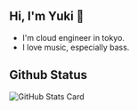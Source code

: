## Hi, I'm Yuki 👋
- I'm cloud engineer in tokyo.  
- I love music, especially bass.  

## Github Status
![GitHub Stats Card](https://github-readme-stats.vercel.app/api?username=Yuki0520-ba&count_private=true&show_icons=true)  
<!--
**Yuki0520-ba/Yuki0520-ba** is a ✨ _special_ ✨ repository because its `README.md` (this file) appears on your GitHub profile.

Here are some ideas to get you started:

- 🔭 I’m currently working on ...
- 🌱 I’m currently learning ...
- 👯 I’m looking to collaborate on ...
- 🤔 I’m looking for help with ...
- 💬 Ask me about ...
- 📫 How to reach me: ...
- 😄 Pronouns: ...
- ⚡ Fun fact: ...
-->
